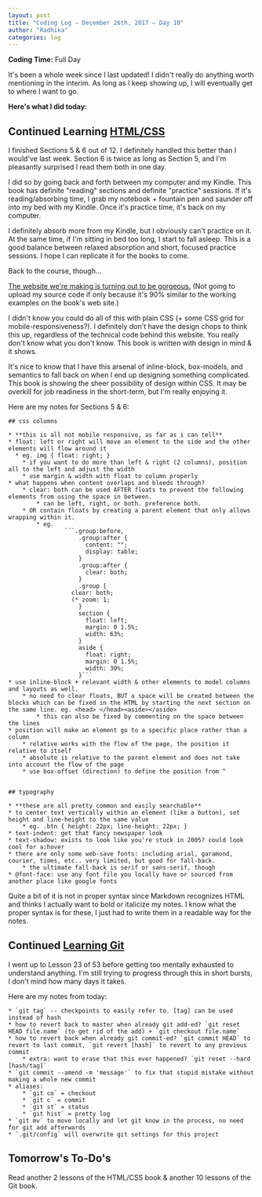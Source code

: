 ```yaml
---
layout: post
title: "Coding Log — December 26th, 2017 — Day 10"
author: "Radhika"
categories: log
---
```


**Coding Time:** Full Day

It's been a whole week since I last updated! I didn't really do anything worth mentioning in the interim. As long as I keep showing up, I will eventually get to where I want to go.

**Here's what I did today:**

## Continued Learning [HTML/CSS](https://learn.shayhowe.com/html-css/)

I finished Sections 5 & 6 out of 12. I definitely handled this better than I would've last week. Section 6 is twice as long as Section 5, and I'm pleasantly surprised I read them both in one day.

I did so by going back and forth between my computer and my Kindle. This book has definite "reading" sections and definite "practice" sessions. If it's reading/absorbing time, I grab my notebook + fountain pen and saunder off into my bed with my Kindle. Once it's practice time, it's back on my computer.

I definitely absorb more from my Kindle, but I obviously can't practice on it. At the same time, if I'm sitting in bed too long, I start to fall asleep. This is a good balance between relaxed absorption and short, focused practice sessions. I hope I can replicate it for the books to come.

Back to the course, though...

[The website we're making is turning out to be gorgeous.](https://learn.shayhowe.com/practice/working-with-typography/index.html) (Not going to upload my source code if only because it's 90% similar to the working examples on the book's web site.)

I didn't know you could do all of this with plain CSS (+ some CSS grid for mobile-responsiveness?). I definitely don't have the design chops to think this up, regardless of the technical code behind this website. You really don't know what you don't know. This book is written with design in mind & it shows.

It's nice to know that I have this arsenal of inline-block, box-models, and semantics to fall back on when I end up designing something complicated. This book is showing the sheer possibility of design within CSS. It may be overkill for job readiness in the short-term, but I'm really enjoying it.

Here are my notes for Sections 5 & 6:

```
## css columns

* **this is all not mobile responsive, as far as i can tell**
* float: left or right will move an element to the side and the other elements will flow around it
  * eg. img { float: right; } 
	* if you want to do more than left & right (2 columns), position all to the left and adjust the width
	* use margin & width with float to column properly
* what happens when content overlaps and bleeds through?
	* clear: both can be used AFTER floats to prevent the following elements from using the space in between.
		* can be left, right, or both. preference both.
	* OR contain floats by creating a parent element that only allows wrapping within it. 
		* eg. 
				```.group:before,
					.group:after {
					  content: "";
					  display: table;
					}
					.group:after {
					  clear: both;
					}
					.group {
				  clear: both;
				  (* zoom: 1;
					}
					section {
					  float: left;
					  margin: 0 1.5%;
					  width: 63%;
					}
					aside {
					  float: right;
					  margin: 0 1.5%;
					  width: 30%;
					}```
* use inline-block + relevant width & other elements to model columns and layouts as well.
	* no need to clear floats, BUT a space will be created between the blocks which can be fixed in the HTML by starting the next section on the same line. eg. <head> </head><aside></aside>
		* this can also be fixed by commenting on the space between the lines
* position will make an element go to a specific place rather than a column
	* relative works with the flow of the page, the position it relative to itself
	* absolute is relative to the parent element and does not take into account the flow of the page
	* use box-offset (direction) to define the position from ^


## typography

* **these are all pretty common and easily searchable**
* to center text vertically within an element (like a button), set height and line-height to the same value
	* eg. .btn { height: 22px; line-height: 22px; }
* text-indent: get that fancy newspaper look
* text-shadow: exists to look like you're stuck in 2005? could look cool for a:hover
* there are only some web-save fonts: including arial, garamond, courier, times, etc.. very limited, but good for fall-back.
	* the ultimate fall-back is serif or sans-serif, though
* @font-face: use any font file you locally have or sourced from another place like google fonts
```

Quite a bit of it is not in proper syntax since Markdown recognizes HTML and thinks I actually want to bold or italicize my notes. I know what the proper syntax is for these, I just had to write them in a readable way for the notes.

## Continued [Learning Git](http://gitimmersion.com)

I went up to Lesson 23 of 53 before getting too mentally exhausted to understand anything. I'm still trying to progress through this in short bursts, I don't mind how many days it takes.

Here are my notes from today:

```
* `git tag` -- checkpoints to easily refer to. [tag] can be used instead of hash
* how to revert back to master when already git add-ed? `git reset HEAD file.name` (to get rid of the add) + `git checkout file.name`
* how to revert back when already git commit-ed? `git commit HEAD` to revert to last commit, `git revert [hash]` to revert to any previous commit
	* extra: want to erase that this ever happened? `git reset --hard [hash/tag]`
* `git commit --amend -m 'message'` to fix that stupid mistake without making a whole new commit
* aliases:
	* `git co` = checkout
	* `git c` = commit
	* `git st` = status
	* `git hist` = pretty log
* `git mv` to move locally and let git know in the process, no need for git add afterwards
* `.git/config` will overwrite git settings for this project
```

## Tomorrow's To-Do's

Read another 2 lessons of the HTML/CSS book & another 10 lessons of the Git book.
